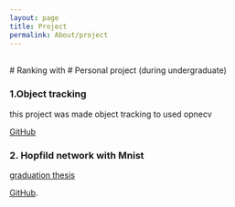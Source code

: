 ```yaml
---
layout: page
title: Project
permalink: About/project
---
```



<br/>
# Ranking with
# Personal project (during undergraduate)

### 1.Object tracking
  this project was made object tracking to used opnecv

  [GitHub](https://github.com/aslla77/aslla77/tree/master/tracking)
  
### 2. Hopfild network with Mnist
  [graduation thesis](/assets/project/12151761.pdf)
  
  [GitHub](https://github.com/aslla77/aslla77/tree/master/About_Hopfield_Network). 
<br/>
